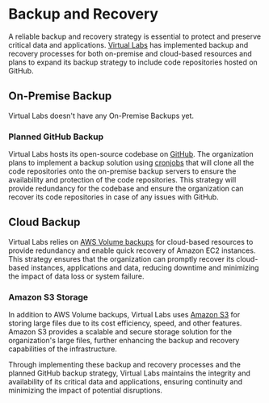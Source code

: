 # Backup and Recovery

A reliable backup and recovery strategy is essential to protect and preserve critical data and applications. [Virtual Labs](https://vlead.vlabs.ac.in/) has implemented backup and recovery processes for both on-premise and cloud-based resources and plans to expand its backup strategy to include code repositories hosted on GitHub.

## On-Premise Backup

Virtual Labs doesn't have any On-Premise Backups yet.

### Planned GitHub Backup

Virtual Labs hosts its open-source codebase on [GitHub](https://github.com/virtual-labs). The organization plans to implement a backup solution using [cronjobs](https://itsfoss.com/cron-job) that will clone all the code repositories onto the on-premise backup servers to ensure the availability and protection of the code repositories. This strategy will provide redundancy for the codebase and ensure the organization can recover its code repositories in case of any issues with GitHub.

## Cloud Backup

Virtual Labs relies on [AWS Volume backups](https://ap-south-1.console.aws.amazon.com/ec2/home?region=ap-south-1#Volumes:) for cloud-based resources to provide redundancy and enable quick recovery of Amazon EC2 instances. This strategy ensures that the organization can promptly recover its cloud-based instances, applications and data, reducing downtime and minimizing the impact of data loss or system failure.

### Amazon S3 Storage

In addition to AWS Volume backups, Virtual Labs uses [Amazon S3](https://s3.console.aws.amazon.com/s3/home?region=ap-south-1#) for storing large files due to its cost efficiency, speed, and other features. Amazon S3 provides a scalable and secure storage solution for the organization's large files, further enhancing the backup and recovery capabilities of the infrastructure.

Through implementing these backup and recovery processes and the planned GitHub backup strategy, Virtual Labs maintains the integrity and availability of its critical data and applications, ensuring continuity and minimizing the impact of potential disruptions.
